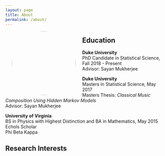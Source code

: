 ```yaml
---
layout: page
title: About
permalink: /about/
---
```



<a href="url"><img src="https://aky4wn.github.io/Anna Yanchenko  002.png" height="auto" width="200" style="border-radius:70%;float: left" hspace="20"></a>

## Education

**Duke University**<br/>
PhD Candidate in Statistical Science, Fall 2018 - Present<br/>
Advisor: Sayan Mukherjee<br/>

**Duke University**<br/>
Masters in Statistical Science, May 2017<br/>
Masters Thesis: *Classical Music Composition Using Hidden Markov Models* <br/>
Advisor: Sayan Mukherjee<br/>

**University of Virginia**<br/>
BS in Physics with Highest Distinction and BA in Mathematics, May 2015<br/>
Echols Scholar<br/>
Phi Beta Kappa<br/>

## Research Interests
